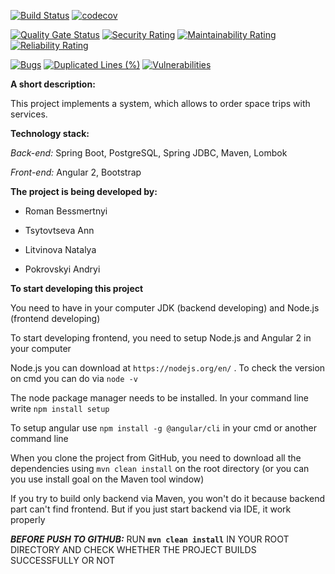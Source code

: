 [![Build Status](https://travis-ci.org/EugeneLokotariev/startreker-netcracker.svg?branch=master)](https://travis-ci.org/EugeneLokotariev/startreker-netcracker) [![codecov](https://codecov.io/gh/EugeneLokotariev/startreker-netcracker/branch/master/graph/badge.svg)](https://codecov.io/gh/EugeneLokotariev/startreker-netcracker) 

[![Quality Gate Status](https://sonarcloud.io/api/project_badges/measure?project=edu.netcracker%3Astartreker-netcracker&metric=alert_status)](https://sonarcloud.io/dashboard?id=edu.netcracker%3Astartreker-netcracker) [![Security Rating](https://sonarcloud.io/api/project_badges/measure?project=edu.netcracker%3Astartreker-netcracker&metric=security_rating)](https://sonarcloud.io/dashboard?id=edu.netcracker%3Astartreker-netcracker) [![Maintainability Rating](https://sonarcloud.io/api/project_badges/measure?project=edu.netcracker%3Astartreker-netcracker&metric=sqale_rating)](https://sonarcloud.io/dashboard?id=edu.netcracker%3Astartreker-netcracker) [![Reliability Rating](https://sonarcloud.io/api/project_badges/measure?project=edu.netcracker%3Astartreker-netcracker&metric=reliability_rating)](https://sonarcloud.io/dashboard?id=edu.netcracker%3Astartreker-netcracker)
 
 [![Bugs](https://sonarcloud.io/api/project_badges/measure?project=edu.netcracker%3Astartreker-netcracker&metric=bugs)](https://sonarcloud.io/dashboard?id=edu.netcracker%3Astartreker-netcracker)  [![Duplicated Lines (%)](https://sonarcloud.io/api/project_badges/measure?project=edu.netcracker%3Astartreker-netcracker&metric=duplicated_lines_density)](https://sonarcloud.io/dashboard?id=edu.netcracker%3Astartreker-netcracker)    [![Vulnerabilities](https://sonarcloud.io/api/project_badges/measure?project=edu.netcracker%3Astartreker-netcracker&metric=vulnerabilities)](https://sonarcloud.io/dashboard?id=edu.netcracker%3Astartreker-netcracker)

**A short description:**

This project implements a system, which allows to order space trips with services.

**Technology stack:**

_Back-end:_ Spring Boot, PostgreSQL, Spring JDBC, Maven, Lombok

_Front-end:_ Angular 2, Bootstrap

**The project is being developed by:**

- Roman Bessmertnyi

- Tsytovtseva Ann

- Litvinova Natalya

- Pokrovskyi Andryi

**To start developing this project**

You need to have in your computer JDK (backend developing) and Node.js (frontend developing)

To start developing frontend, you need to setup Node.js and Angular 2 in your computer

Node.js you can download at `https://nodejs.org/en/` . To check the version on cmd you can do via `node -v`

The node package manager needs to be installed. In your command line write `npm install setup`

To setup angular use `npm install -g @angular/cli` in your cmd or another command line

When you clone the project from GitHub, you need to download all the dependencies using `mvn clean install` on the root directory (or you can you use install goal on the Maven tool window)

If you try to build only backend via Maven, you won't do it because backend part can't find frontend. But if you just start backend via IDE, it work properly

_**BEFORE PUSH TO GITHUB:**_ RUN **`mvn clean install`** IN YOUR ROOT DIRECTORY AND CHECK WHETHER THE PROJECT BUILDS SUCCESSFULLY OR NOT
